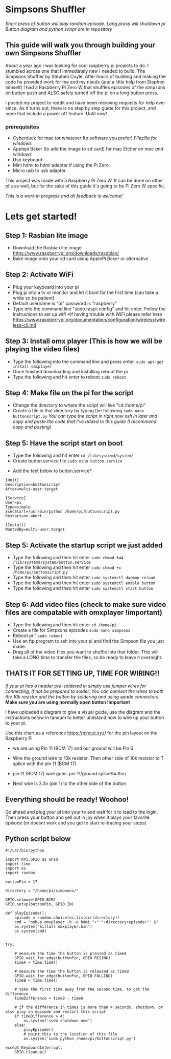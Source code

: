 # Simpsons Shuffler 
*Short press of button will play random episode. Long press will shutdown pi*
*Button diagram and python script are in repository*

## This guide will walk you through building your own Simpsons Shuffler

About a year ago i was looking for cool raspberry pi projects to do. I stumbled across one that I immediately new 
I needed to build, The Simpsons Shuffler by Stephen Coyle. After hours of building and making the code he provided work for 
me and my needs (and a little help from Stephen himself) I had a Raspberry Pi Zero W that shuffles episodes of the simpsons on button push and ALSO safely turned off the pi on a long button press. 

I posted my project to reddit and have been recieving requests for help ever since. As it turns out, there is no step by step guide for this project, and none that include a power off feature. Until now!



### prerequisites
  - Cyberduck for mac (or whatever ftp software you prefer)
    *Filezilla for windows*
  - Applepi Baker (to add the image to sd card) for mac
    *Etcher on mac and windows*
  - Usb keyboard
  - Mini hdmi to hdmi adapter if using the Pi Zero
  - Micro usb to usb adapter

This project was made with a Raspberry Pi Zero W. It can be done on other pi's as well, but for the sake of this guide it's going to be Pi Zero W specific.


*This is a work in progress and all feedback is welcome!*

# Lets get started!

## Step 1: Rasbian lite image
  - Download the Rasbian lite image https://www.raspberrypi.org/downloads/raspbian/
  - Bake image onto your sd card using ApplePi Baker or alternative  
  
## Step 2: Activate WiFi
  - Plug your keyboard into your pi
  - Plug pi into a tv or monitor and let it boot for the first time (can take a while so be patient)
  - Default username is "pi" password is "raspberry"
  - Type into the command line "sudo raspi-config" and hit enter. Follow the instructions to set up wifi
    *If having trouble with WiFi please refer here https://www.raspberrypi.org/documentation/configuration/wireless/wireless-cli.md

## Step 3: Install omx player (This is how we will be playing the video files)
  - Type the following into the command line and press enter.
  ```sudo apt-get install omxplayer ```
  - Once finished downloading and installing reboot the pi
  -  Type the following and hit enter to reboot
  ```sudo reboot``` 
  
## Step 4: Make file on the pi for the script
  - Change the directory to where the script will live "cd /home/pi"
  - Create a file in that directory by typing the following
  ``` sudo nano buttonscript.py ```
  *You can type the script in right now ssh in later and copy and paste the code that I've added to this guide (I recommend copy and pasting)*

## Step 5: Have the script start on boot
  - Type the following and hit enter
  ``` cd /lib/systemd/system/ ```
  - Create button.service file 
  ```sudo nano button.service```
  * Add the text below to button.service*
```
[Unit]
Description=buttonscript
After=multi-user.target

[Service]
User=pi
Type=simple
ExecStart=/usr/bin/python /home/pi/buttonscript.py
Restart=on-abort

[Install]
WantedBy=multi-user.target
```

## Step 5: Activate the startup script we just added
  - Type the following and then hit enter
  ``` sudo chmod 644 /lib/systemd/system/button.service ``` 
  - Type the following and then hit enter
  ``` sudo chmod +x /home/pi/buttonscript.py ```
  - Type the following and then hit enter
  ``` sudo systemctl daemon-reload ```
  - Type the following and then hit enter
  ``` sudo systemctl enable button ```
  - Type the following and then hit enter
  ``` sudo systemctl start button ```
  
## Step 6: Add video files (check to make sure video files are compatable with omxplayer !important)
  - Type the following and then hit enter
  ``` cd /home/pi ``` 
  - Create a file for Simpsons episodes
  ``` sudo nano simpsons ```
  - Reboot pi "
  ``` sudo reboot ```
  - Use an ftp program to ssh into your pi and find the Simpson file you just made.
  - Drag all of the video files you want to shuffle into that folder. This will take a LONG time to transfer the files, so be ready to leave it overnight.

## THATS IT FOR SETTING UP, TIME FOR WIRING!!
  *If your pi has a header pre-soldered in simply use jumper wires for connecting, if not be prepared to solder.* 
  *You can connect the wires to both the 10k resistor and the button by soldering and using spade connectors.*
  **Make sure you are using normally open button !important**

I have uploaded a diagram to give a visual guide, use the diagram and the instructions below in tandum to better undstand how to wire up your button to your pi. 

Use this chart as a reference https://pinout.xyz/ for the pin layout on the Raspberry Pi

- we are using Pin 11 (BCM 17) and our ground will be Pin 6

- Wire the ground wire to 10k resistor. Then other side of 10k resistor to T splice with the pin 11 (BCM 17)

- pin 11 (BCM 17) wire goes: pin 11/ground splice/button

- Next wire is 3.3v (pin 1) to the other side of the button

## Everything should be ready! Woohoo!
Go ahead and plug your pi into your tv and wait for it to load to the login. Then press your button and yell out in joy when it plays your favorite episode (or doesnt work and you get to start re-tracing your steps)

## Python script below 

```
#!/usr/bin/python

import RPi.GPIO as GPIO
import time
import os
import random

buttonPin = 17 

directory = "/home/pi/simpsons/"

GPIO.setmode(GPIO.BCM)
GPIO.setup(buttonPin, GPIO.IN)

def playEpisode():
	episode = random.choice(os.listdir(directory))
	cmd = "nohup omxplayer -b -o hdmi "+"'"+directory+episode+"' &"
	os.system('killall omxplayer.bin')
	os.system(cmd)


try:

    # measure the time the button is pressed as timeA
    GPIO.wait_for_edge(buttonPin, GPIO.RISING)
    timeA = time.time()

    # measure the time the button is released as timeB
    GPIO.wait_for_edge(buttonPin, GPIO.FALLING)
    timeB = time.time()

    # take the first time away from the second time, to get the difference
    timeDifference = timeB - timeA

    # if the difference in times is more than 4 seconds, shutdown, or else play an episode and restart this script
    if timeDifference > 4:
        os.system('sudo shutdown now')
    else:
        playEpisode()
        # point this to the location of this file
        os.system('sudo python /home/pi/buttonscript.py')

except KeyboardInterrupt:  
    GPIO.cleanup() 
```
